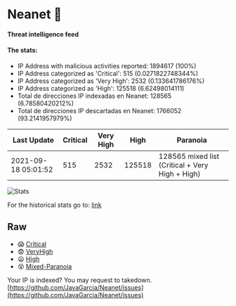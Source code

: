 # Neanet :hocho:
#### Threat intelligence feed
#### The stats:

- IP Address with malicious activities reported: 1894617 (100%)
- IP Address categorized as 'Critical':  515 (0.0271822748344%)
- IP Address categorized as 'Very High':  2532 (0.133641786176%)
- IP Address categorized as 'High':  125518 (6.62498014111)
- Total de direcciones IP indexadas en Neanet:  128565 (6.78580420212%)
- Total de direcciones IP descartadas en Neanet:  1766052 (93.2141957979%)

| Last Update | Critical | Very High | High | Paranoia |
| --- | --- | --- | --- | --- |
| 2021-09-18 05:01:52 | 515 | 2532 | 125518 | 128565 mixed list (Critical + Very High + High)|

![Stats](https://docs.google.com/spreadsheets/d/e/2PACX-1vSnaNMIXVabIpDJjufMlzH7poXnshF3mgd8Is1g9ytUEzVsP5my4Trn8f-xkoLLQ38xpL3HtmUexLo6/pubchart?oid=501124687&format=image)

For the historical stats go to: [link](/stats.csv)
## Raw
- :scream: [Critical](https://raw.githubusercontent.com/JavaGarcia/Neanet/master/blacklists/neanet_critical.txt)
- :fearful: [VeryHigh](https://raw.githubusercontent.com/JavaGarcia/Neanet/master/blacklists/neanet_veryHigh.txtt)
- :frowning: [High](https://raw.githubusercontent.com/JavaGarcia/Neanet/master/blacklists/neanet_high.txt)
- :dizzy_face: [Mixed-Paranoia](https://raw.githubusercontent.com/JavaGarcia/Neanet/master/blacklists/neanet_all.txt)


Your IP is indexed? You may request to takedown. [https://github.com/JavaGarcia/Neanet/issues](https://github.com/JavaGarcia/Neanet/issues)











































































































































































































































































































































































































































































































































































































































































































































































































































































































































































































































































































































































































































































































































































































































































































































































































































































































































































































































































































































































































































































































































































































































































































































































































































































































































































































































































































































































































































































































































































































































































































































































































































































































































































































































































































































































































































































































































































































































































































































































































































































































































































































































































































































































































































































































































































































































































































































































































































































































































































































































































































































































































































































































































































































































































































































































































































































































































































































































































































































































































































































































































































































































































































































































































































































































































































































































































































































































































































































































































































































































































































































































































































































































































































































































































































































































































































































































































































































































































































































































































































































































































































































































































































































































































































































































































































































































































































































































































































































































































































































































